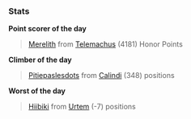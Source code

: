 

### Stats

**Point scorer of the day**
>[Merelith](/#/character/Telemachus/452379) from [Telemachus](/#/ranking/Telemachus)  (4181) Honor Points


**Climber of the day**
>[Pitiepaslesdots](/#/character/Calindi/574121) from [Calindi](/#/ranking/Calindi)  (348) positions


**Worst of the day**
>[Hiibiki](/#/character/Urtem/674340) from [Urtem](/#/ranking/Urtem)  (-7) positions


